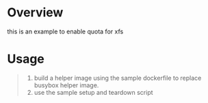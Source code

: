# Overview
this is an example to enable quota for xfs 

# Usage
> 1. build a helper image using the sample dockerfile to replace busybox helper image.
> 2. use the sample setup and teardown script

